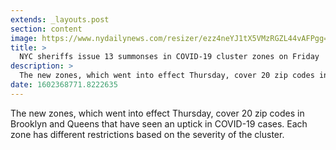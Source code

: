 ```yaml
--- 
extends: _layouts.post 
section: content 
image: https://www.nydailynews.com/resizer/ezz4neYJ1tX5VMzRGZL44vAFPgg=/1200x0/center/top/cloudfront-us-east-1.images.arcpublishing.com/tronc/W7H25DRLRFA3DECRCERYUX2SSU.JPG 
title: > 
  NYC sheriffs issue 13 summonses in COVID-19 cluster zones on Friday 
description: > 
  The new zones, which went into effect Thursday, cover 20 zip codes in Brooklyn and Queens that have seen an uptick in COVID-19 cases.Each zone has different restrictions based on the severity of the cluster. 
date: 1602368771.8222635 
--- 
```

The new zones, which went into effect Thursday, cover 20 zip codes in Brooklyn and Queens that have seen an uptick in COVID-19 cases. Each zone has different restrictions based on the severity of the cluster.